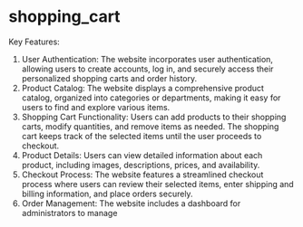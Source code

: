 # shopping_cart
Key Features: 
1. User Authentication: The website incorporates user authentication, allowing users to create accounts, log in, and securely access their personalized shopping carts and order history. 
2. Product Catalog: The website displays a comprehensive product catalog, organized into categories or departments, making it easy for users to find and explore various items.
3. Shopping Cart Functionality: Users can add products to their shopping carts, modify quantities, and remove items as needed. The shopping cart keeps track of the selected items until the user proceeds to checkout.
4. Product Details: Users can view detailed information about each product, including images, descriptions, prices, and availability.
5. Checkout Process: The website features a streamlined checkout process where users can review their selected items, enter shipping and billing information, and place orders securely.
6. Order Management: The website includes a dashboard for administrators to manage 
